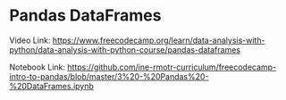 # Pandas DataFrames

Video Link: https://www.freecodecamp.org/learn/data-analysis-with-python/data-analysis-with-python-course/pandas-dataframes

Notebook Link: https://github.com/ine-rmotr-curriculum/freecodecamp-intro-to-pandas/blob/master/3%20-%20Pandas%20-%20DataFrames.ipynb